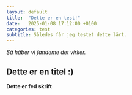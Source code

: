 ```yaml
---
layout: default
title:  "Dette er en test!"
date:   2025-01-08 17:12:00 +0100
categories: test
subtitle: Således får jeg testet dette lårt.  
---
```


*Så håber vi fandeme det virker.*

## Dette er en titel :)

**Dette er fed skrift**





